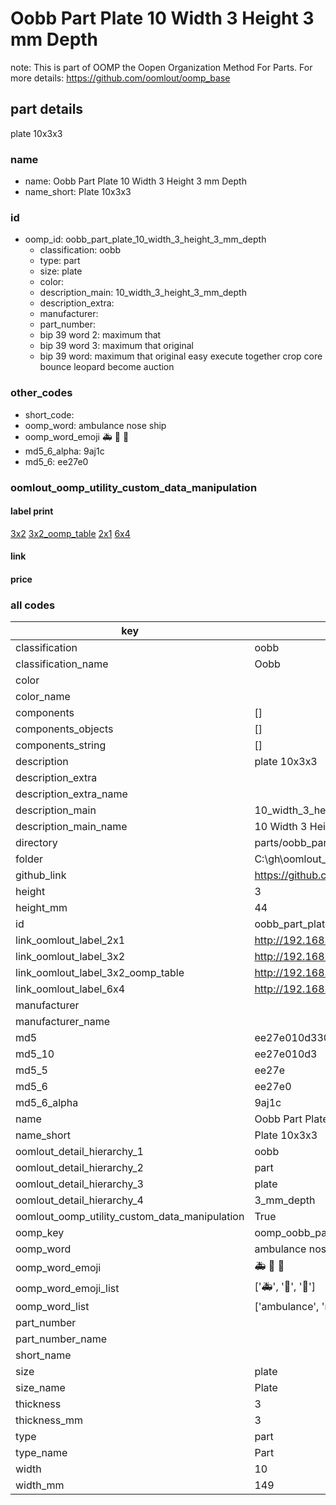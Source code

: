 # Oobb Part Plate 10 Width 3 Height 3 mm Depth  

note: This is part of OOMP the Oopen Organization Method For Parts. For more details: https://github.com/oomlout/oomp_base

##  part details
  



plate 10x3x3



### name
* name: Oobb Part Plate 10 Width 3 Height 3 mm Depth
* name_short: Plate 10x3x3 
### id
* oomp_id: oobb_part_plate_10_width_3_height_3_mm_depth
  * classification: oobb
  * type: part
  * size: plate
  * color: 
  * description_main: 10_width_3_height_3_mm_depth
  * description_extra: 
  * manufacturer: 
  * part_number: 
  * bip 39 word 2: maximum that
  * bip 39 word 3: maximum that original
  * bip 39 word: maximum that original easy execute together crop core bounce leopard become auction

### other_codes
* short_code: 
* oomp_word: ambulance nose ship
* oomp_word_emoji :ambulance: :nose: :ship:
* md5_6_alpha: 9aj1c
* md5_6: ee27e0






### oomlout_oomp_utility_custom_data_manipulation
#### label print
[3x2](http://192.168.1.245:1112/?label=oomp%209aj1c)
[3x2_oomp_table](http://192.168.1.108:1112/?label=oomp%209aj1c)
[2x1](http://192.168.1.242:1112/?label=oomp%209aj1c)
[6x4](http://192.168.1.55:1112/?label=oomp%209aj1c)    

#### link

                              

#### price







### all codes 
| key | value |  
| --- | --- |  
| classification | oobb |  
| classification_name | Oobb |  
| color |  |  
| color_name |  |  
| components | [] |  
| components_objects | [] |  
| components_string | [] |  
| description | plate 10x3x3 |  
| description_extra |  |  
| description_extra_name |  |  
| description_main | 10_width_3_height_3_mm_depth |  
| description_main_name | 10 Width 3 Height 3 mm Depth |  
| directory | parts/oobb_part_plate_10_width_3_height_3_mm_depth |  
| folder | C:\gh\oomlout_oobb_version_4_generated_parts\things\oobb_part_plate_10_width_3_height_3_mm_depth |  
| github_link | https://github.com/oomlout/oomlout_oomp_part_src/tree/main/parts/oobb_part_plate_10_width_3_height_3_mm_depth |  
| height | 3 |  
| height_mm | 44 |  
| id | oobb_part_plate_10_width_3_height_3_mm_depth |  
| link_oomlout_label_2x1 | http://192.168.1.242:1112/?label=oomp%209aj1c |  
| link_oomlout_label_3x2 | http://192.168.1.245:1112/?label=oomp%209aj1c |  
| link_oomlout_label_3x2_oomp_table | http://192.168.1.108:1112/?label=oomp%209aj1c |  
| link_oomlout_label_6x4 | http://192.168.1.55:1112/?label=oomp%209aj1c |  
| manufacturer |  |  
| manufacturer_name |  |  
| md5 | ee27e010d330467f8ea7945d3977fc4b |  
| md5_10 | ee27e010d3 |  
| md5_5 | ee27e |  
| md5_6 | ee27e0 |  
| md5_6_alpha | 9aj1c |  
| name | Oobb Part Plate 10 Width 3 Height 3 mm Depth |  
| name_short | Plate 10x3x3  |  
| oomlout_detail_hierarchy_1 | oobb |  
| oomlout_detail_hierarchy_2 | part |  
| oomlout_detail_hierarchy_3 | plate |  
| oomlout_detail_hierarchy_4 | 3_mm_depth |  
| oomlout_oomp_utility_custom_data_manipulation | True |  
| oomp_key | oomp_oobb_part_plate_10_width_3_height_3_mm_depth |  
| oomp_word | ambulance nose ship |  
| oomp_word_emoji | :ambulance: :nose: :ship: |  
| oomp_word_emoji_list | [':ambulance:', ':nose:', ':ship:'] |  
| oomp_word_list | ['ambulance', 'nose', 'ship'] |  
| part_number |  |  
| part_number_name |  |  
| short_name |  |  
| size | plate |  
| size_name | Plate |  
| thickness | 3 |  
| thickness_mm | 3 |  
| type | part |  
| type_name | Part |  
| width | 10 |  
| width_mm | 149 |  
